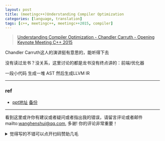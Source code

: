 ```yaml
---
layout: post
title: (meetingc++)Understanding Compiler Optimization
categories: [language, translation]
tags: [c++, meetingc++, meetingc++2015, compiler]
---
```


>  [Understanding Compiler Optimization - Chandler Carruth - Opening Keynote Meeting C++ 2015](https://www.youtube.com/watch?v=FnGCDLhaxKU)

<!-- more -->
 

Chandler Carruth这人的演讲挺有意思的，能听得下去

没有读过龙书？没关系，这里讨论的都是龙书没有终点讲的：前端/优化器



一段小代码 生成一堆 AST 然后生成LLVM IR

---

### ref

- [ppt地址](https://meetingcpp.com/files/mcpp/2015/talks/meetingcxx_2015-understanding_compiler_optimization_themed_copy.pdf) [备份](https://wanghenshui.github.io/assets/meetingcxx_2015-understanding_compiler_optimization_themed_copy.pdf)


---

看到这里或许你有建议或者疑问或者指出我的错误，请留言评论或者邮件mailto:wanghenshui@qq.com, 多谢!  你的评论非常重要！

<details>
<summary>觉得写的不错可以点开扫码赞助几毛</summary>
<img src="https://wanghenshui.github.io/assets/wepay.png" alt="微信转账">
</details>



